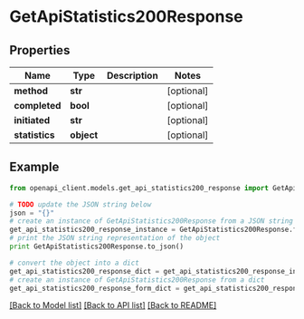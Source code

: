 # GetApiStatistics200Response


## Properties

Name | Type | Description | Notes
------------ | ------------- | ------------- | -------------
**method** | **str** |  | [optional] 
**completed** | **bool** |  | [optional] 
**initiated** | **str** |  | [optional] 
**statistics** | **object** |  | [optional] 

## Example

```python
from openapi_client.models.get_api_statistics200_response import GetApiStatistics200Response

# TODO update the JSON string below
json = "{}"
# create an instance of GetApiStatistics200Response from a JSON string
get_api_statistics200_response_instance = GetApiStatistics200Response.from_json(json)
# print the JSON string representation of the object
print GetApiStatistics200Response.to_json()

# convert the object into a dict
get_api_statistics200_response_dict = get_api_statistics200_response_instance.to_dict()
# create an instance of GetApiStatistics200Response from a dict
get_api_statistics200_response_form_dict = get_api_statistics200_response.from_dict(get_api_statistics200_response_dict)
```
[[Back to Model list]](../README.md#documentation-for-models) [[Back to API list]](../README.md#documentation-for-api-endpoints) [[Back to README]](../README.md)


